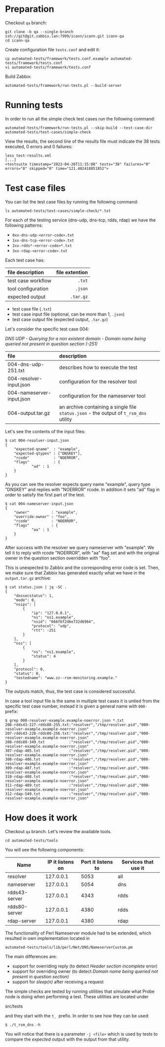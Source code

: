 
Preparation
===========

Checkout `qa` branch:

    git clone -b qa --single-branch ssh://git@git.zabbix.lan:7999/icann/icann.git icann-qa
    cd icann-qa

Create configuration file `tests.conf` and edit it:

    cp automated-tests/framework/tests.conf.example automated-tests/framework/tests.conf
    vi automated-tests/framework/tests.conf

Build Zabbix:

    automated-tests/framework/run-tests.pl --build-server

Running tests
=============

In order to run all the simple check test cases run the following command:

    automated-tests/framework/run-tests.pl --skip-build --test-case-dir automated-tests/test-cases/simple-check

View the results, the second line of the results file must indicate the 38 tests executed, 0 errors and 0 failures:

    less test-results.xml
    [...]
    <testsuite timestamp="2022-04-26T11:15:08" tests="38" failures="0" errors="0" skipped="0" time="121.402418851852">

Test case files
===============

You can list the test case files by running the following command:

    ls automated-tests/test-cases/simple-check/*.txt

For each of the testing service (dns-udp, dns-tcp, rdds, rdap) we have the following patterns:

*   `0xx-dns-udp-<error-code>.txt`
*   `1xx-dns-tcp-<error-code>.txt`
*   `2xx-rdds*-<error-code>*.txt`
*   `3xx-rdap-<error-code>.txt`

Each test case has:

|file description  |file extention|
|:-----------------|-------------:|
|test case workflow|        `.txt`|
|tool configuration|       `.json`|
|expected output   |     `.tar.gz`|

*   test case file (`.txt`)
*   test case input file (optional, can be more than 1, `.json`)
*   test case output file (expected output, `.tar.gz`)

Let's consider the specific test case 004:

_DNS UDP - Querying for a non existent domain - Domain name being queried not present in question section (-251)_

|file                     |description                                                                          |
|:------------------------|:------------------------------------------------------------------------------------|
|004-dns-udp-251.txt      |describes how to execute the test                                                    |
|004-resolver-input.json  |configuration for the resolver tool                                                  |
|004-nameserver-input.json|configuration for the nameserver tool                                                |
|004-output.tar.gz        |an archive containing a single file `status.json` - the output of `t_rsm_dns` utility|

Let's see the contents of the input files:

    $ cat 004-resolver-input.json 
    {
        "expected-qname"  : "example",
        "expected-qtypes" : ["DNSKEY"],
        "rcode"           : "NOERROR",
        "flags"           : {
                "ad" : 1
        }
    }

As you can see the resolver expects query name "example", query type "DNSKEY" and replies with "NOERROR" rcode. In addition it sets "ad" flag in order to satisfy the first part of the test.

    $ cat 004-nameserver-input.json 
    {
        "owner"          : "example",
        "override-owner" : "foo",
        "rcode"          : "NOERROR",
        "flags"          : {
                "aa" : 1
        }
    }

After success with the resolver we query nameserver with "example". We tell it to reply with rcode "NOERROR", with "aa" flag set and with the original owner in the question section overridden with "foo".

This is unexpected to Zabbix and the corresponding error code is set. Then, we make sure that Zabbix has generated exactly what we have in the `output.tar.gz` archive:

    $ cat status.json | jq -SC .
    {
        "dnssecstatus": 1,
        "mode": 0,
        "nsips": [
            {
                "ip": "127.0.0.1",
                "ns": "ns1.example",
                "nsid": "666f6f2d6e732d6964",
                "protocol": "udp",
                "rtt": -251
            }
        ],
        "nss": [
            {
                "ns": "ns1.example",
                "status": 4
            }
        ],
        "protocol": 0,
        "status": 0,
        "testedname": "www.zz--rsm-monitoring.example."
    }

The outputs match, thus, the test case is considered successful.

In case a tool input file is the same in multiple test cases it is untied from the specific test case number, instead it is given a general name with `000-` prefix:

    $ grep 000-resolver-example.example-noerror.json *.txt
	206-rdds43-227-rdds80-255.txt:"resolver","/tmp/resolver.pid","000-resolver-example.example-noerror.json"
	207-rdds43-228-rdds80-256.txt:"resolver","/tmp/resolver.pid","000-resolver-example.example-noerror.json"
	208-rdds80-349.txt           :"resolver","/tmp/resolver.pid","000-resolver-example.example-noerror.json"
	307-rdap-405.txt             :"resolver","/tmp/resolver.pid","000-resolver-example.example-noerror.json"
	308-rdap-406.txt             :"resolver","/tmp/resolver.pid","000-resolver-example.example-noerror.json"
	309-rdap-407.txt             :"resolver","/tmp/resolver.pid","000-resolver-example.example-noerror.json"
	310-rdap-408.txt             :"resolver","/tmp/resolver.pid","000-resolver-example.example-noerror.json"
	311-rdap-409.txt             :"resolver","/tmp/resolver.pid","000-resolver-example.example-noerror.json"
	312-rdap-549.txt             :"resolver","/tmp/resolver.pid","000-resolver-example.example-noerror.json"

How does it work
================

Checkout `qa` branch. Let's review the available tools.

    cd automated-tests/tools

You will see the following components:

|Name         |IP it listens on|Port it listens to|Services that use it|
|-------------|----------------|------------------|--------------------|
|resolver     |127.0.0.1       |5053              |all                 |
|nameserver   |127.0.0.1       |5054              |dns                 |
|rdds43-server|127.0.0.1       |4343              |rdds                |
|rdds80-server|127.0.0.1       |4380              |rdds                |
|rdap-server  |127.0.0.1       |4380              |rdap                |

The functionality of Perl Nameserver module had to be extended, which resulted in own implementation located in

    automated-tests/tools/lib/perl/Net/DNS/NameserverCustom.pm

The main differences are:

*   support for overriding reply (to detect _Header section incomplete_ error)
*   support for overriding owner (to detect _Domain name being queried not present in question section)_
*   support for _sleep(n)_ after receiving a request

The simple checks are tested by running utilities that simulate what Probe node is doing when performing a test. These utilities are located under

src/tests

and they start with the `t_`  prefix. In order to see how they can be used:

    $ ./t_rsm_dns -h

You will notice that there is a parameter `-j <file>` which is used by tests to compare the _expected_ output with the output from that utility.
